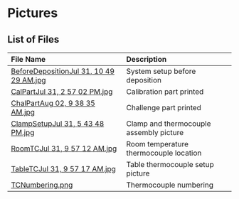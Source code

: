 # Pictures
## List of Files

|File Name| Description|
|:---|:---|
|[BeforeDepositionJul 31, 10 49 29 AM.jpg](https://github.com/SRP-AM/SRP_AM_Prediction_Challenge/blob/main/Pictures/BeforeDepositionJul%2031%2C%2010%2049%2029%20AM.jpg)| System setup before deposition|
|[CalPartJul 31, 2 57 02 PM.jpg](https://github.com/SRP-AM/SRP_AM_Prediction_Challenge/blob/main/Pictures/CalPartJul%2031%2C%202%2057%2002%20PM.jpg)| Calibration part printed|
|[ChalPartAug 02, 9 38 35 AM.jpg](https://github.com/SRP-AM/SRP_AM_Prediction_Challenge/blob/main/Pictures/ChalPartAug%2002%2C%209%2038%2035%20AM.jpg) |Challenge part printed|
|[ClampSetupJul 31, 5 43 48 PM.jpg](https://github.com/SRP-AM/SRP_AM_Prediction_Challenge/blob/main/Pictures/ClampSetupJul%2031%2C%205%2043%2048%20PM.jpg) |Clamp and thermocouple assembly picture|
|[RoomTCJul 31, 9 57 12 AM.jpg](https://github.com/SRP-AM/SRP_AM_Prediction_Challenge/blob/main/Pictures/RoomTCJul%2031%2C%209%2057%2012%20AM.jpg) |Room temperature thermocouple location|
|[TableTCJul 31, 9 57 17 AM.jpg](https://github.com/SRP-AM/SRP_AM_Prediction_Challenge/blob/main/Pictures/TableTCJul%2031%2C%209%2057%2017%20AM.jpg)| Table thermocouple setup picture|
|[TCNumbering.png](https://github.com/SRP-AM/SRP_AM_Prediction_Challenge/blob/main/Pictures/TCNumbering.png) |Thermocouple numbering|
